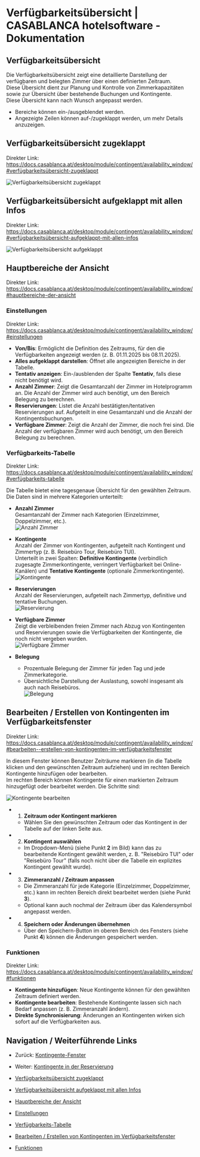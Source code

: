 # Verfügbarkeitsübersicht | CASABLANCA hotelsoftware - Dokumentation

## Verfügbarkeitsübersicht
Die Verfügbarkeitsübersicht zeigt eine detaillierte Darstellung der verfügbaren und belegten Zimmer über einen definierten Zeitraum.  
Diese Übersicht dient zur Planung und Kontrolle von Zimmerkapazitäten sowie zur Übersicht über bestehende Buchungen und Kontingente.  
Diese Übersicht kann nach Wunsch angepasst werden.

* Bereiche können ein-/ausgeblendet werden.
* Angezeigte Zeilen können auf-/zugeklappt werden, um mehr Details anzuzeigen.

## Verfügbarkeitsübersicht zugeklappt
Direkter Link: https://docs.casablanca.at/desktop/module/contingent/availability_window/#verfügbarkeitsübersicht-zugeklappt

![Verfügbarkeitsübersicht zugeklappt](https://docs.casablanca.at/assets/images/availability_window_closed-d4ccabbbdfa4336f1e0d939510900bf6.png)

## Verfügbarkeitsübersicht aufgeklappt mit allen Infos
Direkter Link: https://docs.casablanca.at/desktop/module/contingent/availability_window/#verfügbarkeitsübersicht-aufgeklappt-mit-allen-infos

![Verfügbarkeitsübersicht aufgeklappt](https://docs.casablanca.at/assets/images/availability_window_overview-cb99b18ef950d0cb280c47980c0f2c16.png)

## Hauptbereiche der Ansicht
Direkter Link: https://docs.casablanca.at/desktop/module/contingent/availability_window/#hauptbereiche-der-ansicht

### Einstellungen
Direkter Link: https://docs.casablanca.at/desktop/module/contingent/availability_window/#einstellungen

* **Von/Bis**: Ermöglicht die Definition des Zeitraums, für den die Verfügbarkeiten angezeigt werden (z. B. 01.11.2025 bis 08.11.2025).
* **Alles aufgeklappt darstellen**: Öffnet alle angezeigten Bereiche in der Tabelle.
* **Tentativ anzeigen**: Ein-/ausblenden der Spalte **Tentativ**, falls diese nicht benötigt wird.
* **Anzahl Zimmer**: Zeigt die Gesamtanzahl der Zimmer im Hotelprogramm an. Die Anzahl der Zimmer wird auch benötigt, um den Bereich Belegung zu berechnen.
* **Reservierungen**: Listet die Anzahl bestätigten/tentativen Reservierungen auf. Aufgeteilt in eine Gesamtanzahl und die Anzahl der Kontingentsbuchungen.
* **Verfügbare Zimmer**: Zeigt die Anzahl der Zimmer, die noch frei sind. Die Anzahl der verfügbaren Zimmer wird auch benötigt, um den Bereich Belegung zu berechnen.

### Verfügbarkeits-Tabelle
Direkter Link: https://docs.casablanca.at/desktop/module/contingent/availability_window/#verfügbarkeits-tabelle

Die Tabelle bietet eine tagesgenaue Übersicht für den gewählten Zeitraum. Die Daten sind in mehrere Kategorien unterteilt:

* **Anzahl Zimmer**  
  Gesamtanzahl der Zimmer nach Kategorien (Einzelzimmer, Doppelzimmer, etc.).  
  ![Anzahl Zimmer](https://docs.casablanca.at/assets/images/roomcount-551930d9cd5f148512906bcd97e18c9e.png)

* **Kontingente**  
  Anzahl der Zimmer von Kontingenten, aufgeteilt nach Kontingent und Zimmertyp (z. B. Reisebüro Tour, Reisebüro TUI).  
  Unterteilt in zwei Spalten: **Definitive Kontingente** (verbindlich zugesagte Zimmerkontingente, verringert Verfügbarkeit bei Online-Kanälen) und **Tentative Kontingente** (optionale Zimmerkontingente).  
  ![Kontingente](https://docs.casablanca.at/assets/images/contingency-e55c8e3d1c6ee0905ca0cf94c43cc5a3.png)

* **Reservierungen**  
  Anzahl der Reservierungen, aufgeteilt nach Zimmertyp, definitive und tentative Buchungen.  
  ![Reservierung](https://docs.casablanca.at/assets/images/reservation_count-e6d4d52d0e4c9093bc726b57758050e0.png)

* **Verfügbare Zimmer**  
  Zeigt die verbleibenden freien Zimmer nach Abzug von Kontingenten und Reservierungen sowie die Verfügbarkeiten der Kontingente, die noch nicht vergeben wurden.  
  ![Verfügbare Zimmer](https://docs.casablanca.at/assets/images/available_rooms-14a4f269b551b8ae605259a7aee6a372.png)

* **Belegung**  
  * Prozentuale Belegung der Zimmer für jeden Tag und jede Zimmerkategorie.  
  * Übersichtliche Darstellung der Auslastung, sowohl insgesamt als auch nach Reisebüros.  
  ![Belegung](https://docs.casablanca.at/assets/images/occupancy-49c8291d98a7da0b0dbe9208b41ac574.png)

## Bearbeiten / Erstellen von Kontingenten im Verfügbarkeitsfenster
Direkter Link: https://docs.casablanca.at/desktop/module/contingent/availability_window/#bearbeiten--erstellen-von-kontingenten-im-verfügbarkeitsfenster

In diesem Fenster können Benutzer Zeiträume markieren (in die Tabelle klicken und den gewünschten Zeitraum aufziehen) und im rechten Bereich Kontingente hinzufügen oder bearbeiten.  
Im rechten Bereich können Kontingente für einen markierten Zeitraum hinzugefügt oder bearbeitet werden. Die Schritte sind:

![Kontingente bearbeiten](https://docs.casablanca.at/assets/images/change_contingency-36b7174c4992a4a3f462f4b2fb6e56fc.png)

* 1. **Zeitraum oder Kontingent markieren**  
  * Wählen Sie den gewünschten Zeitraum oder das Kontingent in der Tabelle auf der linken Seite aus.

* 2. **Kontingent auswählen**  
  * Im Dropdown-Menü (siehe Punkt **2** im Bild) kann das zu bearbeitende Kontingent gewählt werden, z. B. "Reisebüro TUI" oder "Reisebüro Tour" (falls noch nicht über die Tabelle ein explizites Kontingent gewählt wurde).

* 3. **Zimmeranzahl / Zeitraum anpassen**  
  * Die Zimmeranzahl für jede Kategorie (Einzelzimmer, Doppelzimmer, etc.) kann im rechten Bereich direkt bearbeitet werden (siehe Punkt **3**).  
  * Optional kann auch nochmal der Zeitraum über das Kalendersymbol angepasst werden.

* 4. **Speichern oder Änderungen übernehmen**  
  * Über den Speichern-Button im oberen Bereich des Fensters (siehe Punkt **4**) können die Änderungen gespeichert werden.

### Funktionen
Direkter Link: https://docs.casablanca.at/desktop/module/contingent/availability_window/#funktionen

* **Kontingente hinzufügen**: Neue Kontingente können für den gewählten Zeitraum definiert werden.
* **Kontingente bearbeiten**: Bestehende Kontingente lassen sich nach Bedarf anpassen (z. B. Zimmeranzahl ändern).
* **Direkte Synchronisierung**: Änderungen an Kontingenten wirken sich sofort auf die Verfügbarkeiten aus.

## Navigation / Weiterführende Links

* Zurück: [Kontingente-Fenster](https://docs.casablanca.at/desktop/module/contingent/contingency)  
* Weiter: [Kontingente in der Reservierung](https://docs.casablanca.at/desktop/module/contingent/reservation_window)

* [Verfügbarkeitsübersicht zugeklappt](https://docs.casablanca.at/desktop/module/contingent/availability_window/#verfügbarkeitsübersicht-zugeklappt)  
* [Verfügbarkeitsübersicht aufgeklappt mit allen Infos](https://docs.casablanca.at/desktop/module/contingent/availability_window/#verfügbarkeitsübersicht-aufgeklappt-mit-allen-infos)  
* [Hauptbereiche der Ansicht](https://docs.casablanca.at/desktop/module/contingent/availability_window/#hauptbereiche-der-ansicht)  
* [Einstellungen](https://docs.casablanca.at/desktop/module/contingent/availability_window/#einstellungen)  
* [Verfügbarkeits-Tabelle](https://docs.casablanca.at/desktop/module/contingent/availability_window/#verfügbarkeits-tabelle)  
* [Bearbeiten / Erstellen von Kontingenten im Verfügbarkeitsfenster](https://docs.casablanca.at/desktop/module/contingent/availability_window/#bearbeiten--erstellen-von-kontingenten-im-verfügbarkeitsfenster)  
* [Funktionen](https://docs.casablanca.at/desktop/module/contingent/availability_window/#funktionen)
